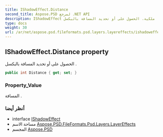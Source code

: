 ```yaml
---
title: IShadowEffect.Distance
second_title: Aspose.PSD لمرجع .NET API
description: IShadowEffect ملكية. الحصول على أو تحديد المسافة بالبكسل .
type: docs
weight: 30
url: /ar/net/aspose.psd.fileformats.psd.layers.layereffects/ishadoweffect/distance/
---
```

## IShadowEffect.Distance property

الحصول على أو تحديد المسافة بالبكسل .

```csharp
public int Distance { get; set; }
```

### Property_Value

المسافة .

### أنظر أيضا

* interface [IShadowEffect](../)
* مساحة الاسم [Aspose.PSD.FileFormats.Psd.Layers.LayerEffects](../../ishadoweffect/)
* المجسم [Aspose.PSD](../../../)


